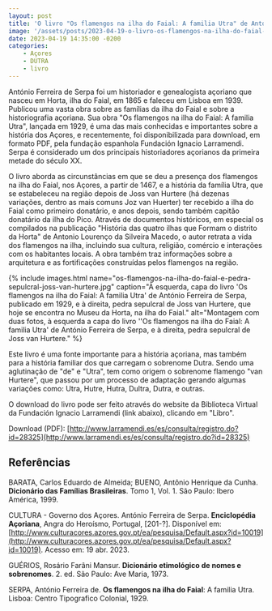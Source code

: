 ```yaml
---
layout: post
title: 'O livro "Os flamengos na ilha do Faial: A familia Utra" de António Ferreira de Serpa disponível para download (PDF)'
image: '/assets/posts/2023-04-19-o-livro-os-flamengos-na-ilha-do-faial-a-familia-utra-de-antonio-ferreira-de-serpa-disponivel-para-download-pdf/cover.jpg'
date: 2023-04-19 14:35:00 -0200
categories:
    - Açores
    - DUTRA
    - livro
---
```


António Ferreira de Serpa foi um historiador e genealogista açoriano que nasceu em Horta, ilha do Faial, em 1865 e faleceu em Lisboa em 1939. Publicou uma vasta obra sobre as famílias da ilha do Faial e sobre a historiografia açoriana. Sua obra "Os flamengos na ilha do Faial: A familia Utra", lançada em 1929, é uma das mais conhecidas e importantes sobre a história dos Açores, e recentemente, foi disponibilizada para download, em formato PDF, pela fundação espanhola Fundación Ignacio Larramendi. Serpa é considerado um dos principais historiadores açorianos da primeira metade do século XX.

O livro aborda as circunstâncias em que se deu a presença dos flamengos na ilha do Faial, nos Açores, a partir de 1467, e a história da família Utra, que se estabeleceu na região depois de Joss van Hurtere (há dezenas variações, dentro as mais comuns Joz van Huerter) ter recebido a ilha do Faial como primeiro donatário, e anos depois, sendo também capitão donatário da ilha do Pico. Através de documentos históricos, em especial os compilados na publicação "História das quatro ilhas que Formam o distrito da Horta" de Antonio Lourenço da Silveira Macedo, o autor retrata a vida dos flamengos na ilha, incluindo sua cultura, religião, comércio e interações com os habitantes locais. A obra também traz informações sobre a arquitetura e as fortificações construídas pelos flamengos na região.

{% include images.html name="os-flamengos-na-ilha-do-faial-e-pedra-sepulcral-joss-van-hurtere.jpg" caption="À esquerda, capa do livro 'Os flamengos na ilha do Faial: A familia Utra' de António Ferreira de Serpa, publicado em 1929, e à direita, pedra sepulcral de Joss van Hurtere, que hoje se encontra no Museu da Horta, na ilha do Faial." alt="Montagem com duas fotos, à esquerda a capa do livro ''Os flamengos na ilha do Faial: A familia Utra' de António Ferreira de Serpa, e à direita, pedra sepulcral de Joss van Hurtere." %}

Este livro é uma fonte importante para a história açoriana, mas também para a história familiar dos que carregam o sobrenome Dutra. Sendo uma aglutinação de "de" e "Utra", tem como origem o sobrenome flamengo "van Hurtere", que passou por um processo de adaptação gerando algumas variações como: Utra, Hutre, Hutra, Dultra, Dutra, e outras.

O download do livro pode ser feito através do website da Biblioteca Virtual da Fundación Ignacio Larramendi (link abaixo), clicando em "Libro".

Download (PDF): [http://www.larramendi.es/es/consulta/registro.do?id=28325](http://www.larramendi.es/es/consulta/registro.do?id=28325)

## Referências

BARATA, Carlos Eduardo de Almeida; BUENO, Antônio Henrique da Cunha. **Dicionário das Famílias Brasileiras**. Tomo 1, Vol. 1. São Paulo: Ibero América, 1999.

CULTURA - Governo dos Açores. António Ferreira de Serpa. **Enciclopédia Açoriana**, Angra do Heroísmo, Portugal, [201-?]. Disponível em: [http://www.culturacores.azores.gov.pt/ea/pesquisa/Default.aspx?id=10019](http://www.culturacores.azores.gov.pt/ea/pesquisa/Default.aspx?id=10019). Acesso em: 19 abr. 2023.

GUÉRIOS, Rosário Farâni Mansur. **Dicionário etimológico de nomes e sobrenomes**. 2. ed. São Paulo: Ave Maria, 1973.

SERPA, António Ferreira de. **Os flamengos na ilha do Faial**: A familia Utra. Lisboa: Centro Tipografico Colonial, 1929.
